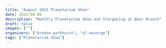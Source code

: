 ```yaml
---
title: "August 2025 Planetarium Show"
date: 2025-08-09
description: "Monthly Planetarium Show and Stargazing at Bear Branch"
draft: false
images: [""]
organizers: ["brooke-parkhurst", "al-ansorge"]
tags: ["Planetarium Show"]
---
```


